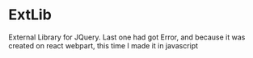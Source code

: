 # ExtLib
External Library for JQuery. Last one had got Error, and because it was created on react webpart, this time I made it in javascript
